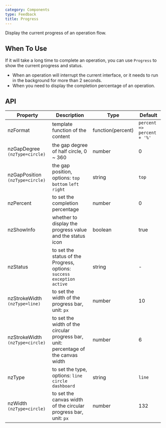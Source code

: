 ```yaml
---
category: Components
type: Feedback
title: Progress
---
```


Display the current progress of an operation flow.

## When To Use

If it will take a long time to complete an operation, you can use `Progress` to show the current progress and status.

- When an operation will interrupt the current interface, or it needs to run in the background for more than 2 seconds.
- When you need to display the completion percentage of an operation.

## API

| Property | Description | Type | Default |
| -------- | ----------- | ---- | ------- |
| nzFormat | template function of the content | function(percent) | `percent => percent + '%'` |
| nzGapDegree `(nzType=circle)` | the gap degree of half circle, 0 ~ 360 | number | 0 |
| nzGapPosition `(nzType=circle)` | the gap position, options: `top` `bottom` `left` `right` | string | `top` |
| nzPercent | to set the completion percentage | number | 0 |
| nzShowInfo | whether to display the progress value and the status icon | boolean | true |
| nzStatus | to set the status of the Progress, options: `success` `exception` `active` | string | - |
| nzStrokeWidth `(nzType=line)` | to set the width of the progress bar, unit: `px` | number | 10 |
| nzStrokeWidth `(nzType=circle)` | to set the width of the circular progress bar, unit: percentage of the canvas width | number | 6 |
| nzType | to set the type, options: `line` `circle` `dashboard` | string | `line` |
| nzWidth `(nzType=circle)` | to set the canvas width of the circular progress bar, unit: `px` | number | 132 |
